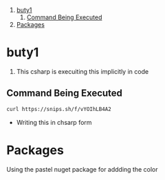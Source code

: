
1. [buty1](#buty1)
   1. [Command Being Executed](#command-being-executed)
2. [Packages](#packages)


# buty1

1. This csharp is execuiting this implicitly in code 

## Command Being Executed 

```sh 
curl https://snips.sh/f/vYOIhLB4A2
```
- Writing this in chsarp form

# Packages

Using the pastel nuget package for addding the color